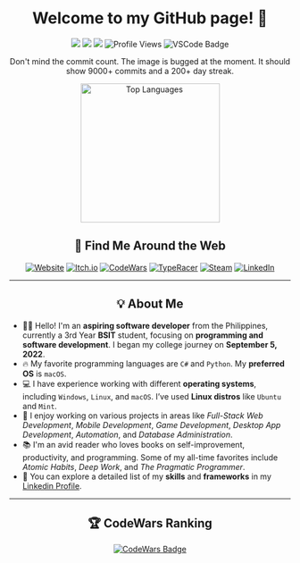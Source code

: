 <h1 align="center">Welcome to my GitHub page! 👋</h1>

<p align="center">
  <img src="https://img.shields.io/badge/OS-Windows-informational?style=flat-square&logo=Windows&logoColor=white">
  <img src="https://img.shields.io/badge/OS-Linux-informational?style=flat-square&logo=linux&logoColor=white">
  <img src="https://img.shields.io/badge/OS-macOS-informational?style=flat-square&logo=apple&logoColor=white">
  <img src="https://komarev.com/ghpvc/?username=DragunWF&color=007ec6&style=flat-square" alt="Profile Views">
  <img src="https://img.shields.io/badge/Editor-VSCode-informational?style=flat-square&logo=visual-studio-code&logoColor=white" alt="VSCode Badge" />
</p>

<p align="center">
  Don't mind the commit count. The image is bugged at the moment. It should show 9000+ commits and a 200+ day streak.
</p>

<div align="center">
  <a href="https://github.com/anuraghazra/github-readme-stats">
    <img width="249" src="https://github-readme-stats.vercel.app/api/top-langs/?username=DragunWF&layout=compact&theme=merko&langs_count=8" alt="Top Languages" />
  </a>
  <a href="https://github.com/DenverCoder1/github-readme-streak-stats">
    
  </a>
</div>

<h2 align="center">🔗 Find Me Around the Web</h2>

<p align="center">
  <a href="https://dragunwf.onrender.com/" target="_blank"><img src="https://img.shields.io/badge/Personal%20Website-4285F4?style=flat-square&logo=Google-Chrome&logoColor=white" alt="Website"></a>
  <a href="https://dragunwf.itch.io/" target="_blank"><img src="https://img.shields.io/badge/Itch.io-EF4444?style=flat-square&logo=itch.io&logoColor=white" alt="Itch.io"></a>
  <a href="https://www.codewars.com/users/DragunWF" target="_blank"><img src="https://img.shields.io/badge/CodeWars-B1361E?style=flat-square&logo=codewars&logoColor=white" alt="CodeWars"></a>
  <a href="https://data.typeracer.com/pit/profile?user=dragunwf" target="_blank"><img src="https://img.shields.io/badge/TypeRacer-FF4500?style=flat-square&logo=monkeytype&logoColor=white" alt="TypeRacer"></a>
  <a href="https://steamcommunity.com/id/dragunwf/" target="_blank"><img src="https://img.shields.io/badge/Steam-000000?style=flat-square&logo=steam&logoColor=white" alt="Steam"></a>
  <a href="https://www.linkedin.com/in/marc-plarisan" target="_blank"><img src="https://img.shields.io/badge/LinkedIn-0A66C2?style=flat-square&logo=linkedin&logoColor=white" alt="LinkedIn"></a>
</p>

---

<h2 align="center">💡 About Me</h2>

- 👨‍💻 Hello! I'm an **aspiring software developer** from the Philippines, currently a 3rd Year **BSIT** student, focusing on **programming and software development**. I began my college journey on **September 5, 2022**.
- 🔥 My favorite programming languages are `C#` and `Python`. My **preferred OS** is `macOS`.
- 💻 I have experience working with different **operating systems**, including `Windows`, `Linux`, and `macOS`. I’ve used **Linux distros** like `Ubuntu` and `Mint`.
- 👾 I enjoy working on various projects in areas like *Full-Stack Web Development*, *Mobile Development*, *Game Development*, *Desktop App Development*, *Automation*, and *Database Administration*.
- 📚 I'm an avid reader who loves books on self-improvement, productivity, and programming. Some of my all-time favorites include _Atomic Habits_, _Deep Work_, and _The Pragmatic Programmer_.
- 🚀 You can explore a detailed list of my **skills** and **frameworks** in my [Linkedin Profile](https://www.linkedin.com/in/marc-plarisan/).

---

<h2 align="center">🏆 CodeWars Ranking</h2>

<p align="center">
  <a href="https://www.codewars.com/users/DragunWF">
    <img src="https://www.codewars.com/users/DragunWF/badges/large" alt="CodeWars Badge" />
  </a>
</p>
